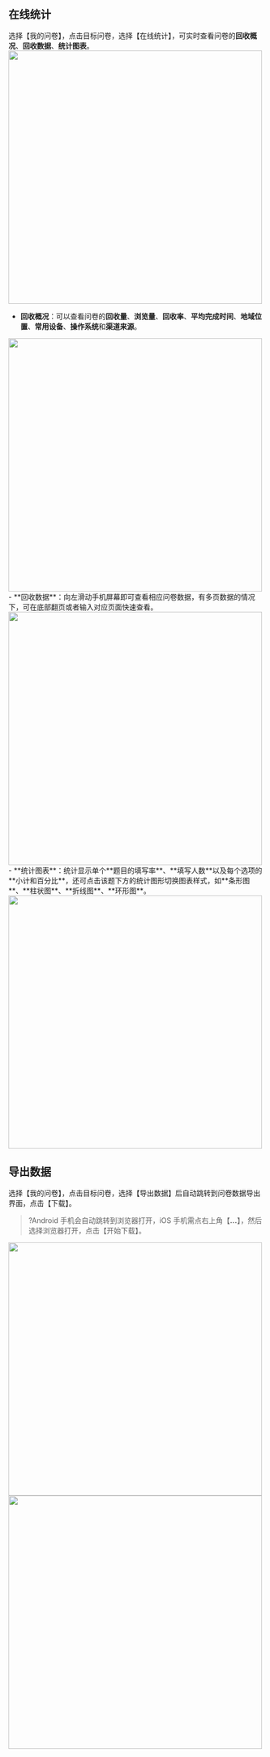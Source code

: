 ## 在线统计

选择【我的问卷】，点击目标问卷，选择【在线统计】，可实时查看问卷的**回收概况**、**回收数据**、**统计图表**。
<img src="https://main.qcloudimg.com/raw/6c23ea514a1638e76294ec3179b22b27/%E5%9C%A8%E7%BA%BF%E7%BB%9F%E8%AE%A1.png" width="500">

- **回收概况**：可以查看问卷的**回收量**、**浏览量**、**回收率**、**平均完成时间**、**地域位置**、**常用设备**、**操作系统**和**渠道来源**。
<img src="https://main.qcloudimg.com/raw/a8fc4fdfc6e3ba9c1da074191d70b323/%E5%9B%9E%E6%94%B6.png" width="500">
- **回收数据**：向左滑动手机屏幕即可查看相应问卷数据，有多页数据的情况下，可在底部翻页或者输入对应页面快速查看。
<img src="https://main.qcloudimg.com/raw/7c93ed1770301b774870156adf8553b4/%E5%9B%9E%E6%94%B62.png" width="500"/>
- **统计图表**：统计显示单个**题目的填写率**、**填写人数**以及每个选项的**小计和百分比**，还可点击该题下方的统计图形切换图表样式，如**条形图**、**柱状图**、**折线图**、**环形图**。<DIV>
<img src="https://main.qcloudimg.com/raw/165cbb111bd377339c4b69bf2c8145a5/%E7%BB%9F%E8%AE%A1.png" width="500"/>

##  导出数据

选择【我的问卷】，点击目标问卷，选择【导出数据】后自动跳转到问卷数据导出界面，点击【下载】。
>?Android 手机会自动跳转到浏览器打开，iOS 手机需点右上角【**...**】，然后选择浏览器打开，点击【开始下载】。

<img src="https://main.qcloudimg.com/raw/8904c003b185d9b103409a9919facfd4/%E5%AF%BC%E5%87%BA%E6%95%B0%E6%8D%AE.png" width="500"/>
<img src="https://main.qcloudimg.com/raw/f3716c75ef2e453d92bdb1f1b511c3f9/%E6%95%B0%E6%8D%AE.png" width="500"/>
